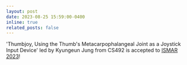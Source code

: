 ```yaml
---
layout: post
date: 2023-08-25 15:59:00-0400
inline: true
related_posts: false
---
```


'Thumbjoy, Using the Thumb's Metacarpophalangeal Joint as a Joystick Input Device' led by Kyungeun Jung from CS492 is accepted to <a href="https://ismar23.org/">ISMAR 2023</a>!
